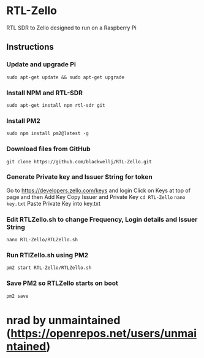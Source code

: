 # RTL-Zello
RTL SDR to Zello designed to run on a Raspberry Pi

## Instructions

### Update and upgrade Pi

```sudo apt-get update && sudo apt-get upgrade```

### Install NPM and RTL-SDR

```sudo apt-get install npm rtl-sdr git```

### Install PM2

```sudo npm install pm2@latest -g```

### Download files from GitHub

```git clone https://github.com/blackwellj/RTL-Zello.git```

### Generate Private key and Issuer String for token

Go to https://developers.zello.com/keys and login
Click on Keys at top of page and then Add Key
Copy Issuer and Private Key
```cd RTL-Zello```
```nano key.txt```
Paste Private Key into key.txt


### Edit RTLZello.sh to change Frequency, Login details and Issuer String

```nano RTL-Zello/RTLZello.sh```

### Run RTlZello.sh using PM2

```pm2 start RTL-Zello/RTLZello.sh```

### Save PM2 so RTLZello starts on boot

```pm2 save```



# nrad by unmaintained  (https://openrepos.net/users/unmaintained)
